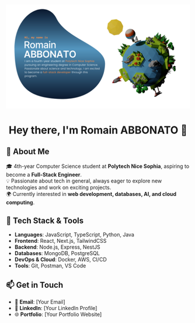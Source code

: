 <p align="center">
  <img src="assets/banner.png" alt="Banner">
</p>

<h1 align="center">Hey there, I'm Romain ABBONATO 👋</h1>

## 🚀 About Me  

🎓 4th-year Computer Science student at **Polytech Nice Sophia**, aspiring to become a **Full-Stack Engineer**.  
💡 Passionate about tech in general, always eager to explore new technologies and work on exciting projects.  
🌍 Currently interested in **web development, databases, AI, and cloud computing**.  

## 🔧 Tech Stack & Tools  

- **Languages**: JavaScript, TypeScript, Python, Java  
- **Frontend**: React, Next.js, TailwindCSS  
- **Backend**: Node.js, Express, NestJS  
- **Databases**: MongoDB, PostgreSQL  
- **DevOps & Cloud**: Docker, AWS, CI/CD  
- **Tools**: Git, Postman, VS Code  

## 📫 Get in Touch  

- 📩 **Email**: [Your Email]  
- 💼 **LinkedIn**: [Your LinkedIn Profile]  
- 🌐 **Portfolio**: [Your Portfolio Website]  
